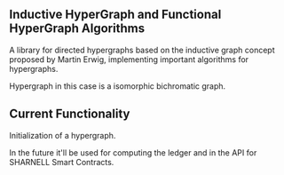## Inductive HyperGraph and Functional HyperGraph Algorithms

A library for directed hypergraphs based on the inductive graph concept proposed by Martin Erwig, implementing important algorithms for hypergraphs.

Hypergraph in this case is a isomorphic bichromatic graph.  

## Current Functionality

Initialization of a hypergraph.

In the future it'll be used for computing the ledger and in the API for SHARNELL Smart Contracts.

